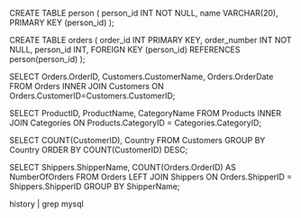 
CREATE TABLE person (
    person_id INT NOT NULL,
    name VARCHAR(20),
    PRIMARY KEY (person_id)
);

CREATE TABLE orders (
    order_id INT PRIMARY KEY,
    order_number INT NOT NULL,
    person_id INT,
    FOREIGN KEY (person_id) REFERENCES person(person_id)
);

SELECT Orders.OrderID, Customers.CustomerName, Orders.OrderDate
FROM Orders
INNER JOIN Customers ON Orders.CustomerID=Customers.CustomerID;

SELECT ProductID, ProductName, CategoryName
FROM Products
INNER JOIN Categories ON Products.CategoryID = Categories.CategoryID;


SELECT COUNT(CustomerID), Country
FROM Customers
GROUP BY Country
ORDER BY COUNT(CustomerID) DESC;


SELECT Shippers.ShipperName, COUNT(Orders.OrderID) AS NumberOfOrders FROM Orders
LEFT JOIN Shippers ON Orders.ShipperID = Shippers.ShipperID
GROUP BY ShipperName;

history | grep mysql

